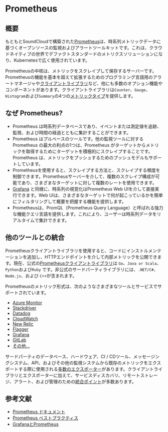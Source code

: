 # Prometheus

## 概要

もともとSoundCloudで構築された[Prometheus](https://prometheus.io/docs/introduction/overview/)は、時系列メトリックデータに基づくオープンソースの監視およびアラートツールキットです。これは、クラウドネイティブの世界でデファクトスタンダードのメトリクスソリューションになり、Kubernetesで広く使用されています。

Prometheusの中核は、メトリックをスクレイプして保存するサーバーです。Prometheusの機能を基本を超えて拡張するためのプログラミング言語用のアラートマネージャや[クライアントライブラリ](https://prometheus.io/docs/instrumenting/clientlibs/)など、他にも多数のオプション機能やコンポーネントがあります。クライアントライブラリは`Counter`、`Gauge`、`Histogram`および`Summary`の4つの[メトリックタイプ](https://prometheus.io/docs/concepts/metric_types/)を提供します。

## なぜ Prometheus?

- Prometheus は時系列データベースであり、イベントまたは測定値を追跡、監視、および時間の経過とともに集計することができます。
- Prometheus はプルベースのツールです。他の監視ツールに対する Prometheus の最大の利点の1つは、Prometheus がターゲットからメトリックを取得するためにターゲットを積極的にスクレイプすることです。Prometheus は、メトリックをプッシュするためのプッシュモデルもサポートしています。
- Prometheusを使用すると、スクレイプする方法と、スクレイプする頻度を制御できます。Prometheusサーバーを介して、複数のスクレイプ構成が可能であり、さまざまなターゲットに対して複数のレートを使用できます。
- [Grafana](https://prometheus.io/docs/visualization/grafana/) と同様に、時系列の視覚化はPrometheus Web UIを介して直接実行できます。Web UIは、さまざまなターゲットで何が起こっているかを簡単にフィルタリングして概要を把握する機能を提供します。
- Prometheusは、PromQL（Prometheus Query Language）と呼ばれる強力な機能クエリ言語を提供します。これにより、ユーザーは時系列データをリアルタイムで集計できます。

## 他のツールとの統合

Prometheusクライアントライブラリを使用すると、コードにインストルメンテーションを追加し、HTTPエンドポイントを介して内部メトリックを公開できます。現在、公式の[Prometheusクライアントライブラリ](https://prometheus.io/docs/instrumenting/clientlibs/)は `Go`、`Java or Scala`、`Python`および`Ruby` です。非公式のサードパーティライブラリには、`.NET/C#`、`Node.js`、および `C++`が含まれます。

Prometheusのメトリック形式は、次のようなさまざまなツールとサービスでサポートされています。

- [Azure Monitor](https://docs.microsoft.com/en-us/azure/azure-monitor/containers/container-insights-prometheus-integration)
- [Stackdriver](https://cloud.google.com/stackdriver/docs/solutions/gke/prometheus)
- [Datadog](https://docs.datadoghq.com/integrations/prometheus/)
- [CloudWatch](https://aws.amazon.com/blogs/containers/using-prometheus-metrics-in-amazon-cloudwatch/)
- [New Relic](https://docs.newrelic.com/docs/integrations/prometheus-integrations/get-started/send-prometheus-metric-data-new-relic/)
- [Flagger](https://docs.flagger.app/tutorials/prometheus-operator)
- [Grafana](https://grafana.com/docs/grafana/latest/getting-started/getting-started-prometheus/)
- [GitLab](https://docs.gitlab.com/ee/user/project/integrations/prometheus.html)
- [その他...](https://prometheus.io/docs/operating/integrations/)

サードパーティのデータベース、ハードウェア、CI / CDツール、メッセージングシステム、API、およびその他の監視システムから既存のメトリックをエクスポートする際に使用される[多数のエクスポーター](https://prometheus.io/docs/instrumenting/exporters/)があります。クライアントライブラリとエクスポーターに加えて、サービスディスカバリ、リモートストレージ、アラート、および管理のための[統合ポイント](https://prometheus.io/docs/operating/integrations/)が多数あります。

## 参考文献

- [Prometheus ドキュメント](https://prometheus.io/docs)
- [Prometheus ベストプラクティス](https://prometheus.io/docs/practices)
- [GrafanaとPrometheus](https://prometheus.io/docs/visualization/grafana/)
